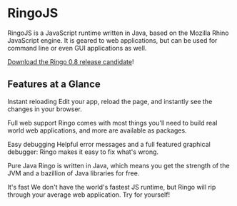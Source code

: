 # RingoJS

RingoJS is a JavaScript runtime written in Java, based on the Mozilla Rhino
JavaScript engine. It is geared to web applications, but can be used for command
line or even GUI applications as well.

<span class="large">[Download the Ringo 0.8 release candidate](/downloads)!</span>

## Features at a Glance

<span class="large invert">Instant reloading</span> Edit your app, reload the
page, and instantly see the changes in your browser.

<span class="large invert">Full web support</span> Ringo comes with most things
you'll need to build real world web applications, and more are available as
packages.

<span class="large invert">Easy debugging</span> Helpful error messages and
a full featured graphical debugger: Ringo makes it easy to fix what's wrong.

<span class="large invert">Pure Java</span> Ringo is written in Java, which
means you get the strength of the JVM and a bazillion of Java libraries
for free.

<span class="large invert">It's fast</span> We don't have the world's fastest
JS runtime, but Ringo will rip through your average web application. Try for
yourself!

